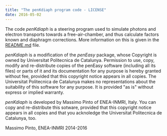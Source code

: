 ```yaml
---
title: "The penKdiaph program code - LICENSE"
date: 2016-05-02
---
```


The code _penKdiaph_ is a steering program used to simulate photons and electron transports towards a free-air-chamber, and thus calculate factors known and diaphragm corrections. More information on this is given in the [README.md](README.md) file.

_penKdiaph_ is a modification of the _penEasy_ package, whose Copyright is owned by Universitat Politecnica de Catalunya.
Permission to use, copy, modify and re-distribute copies of the penEasy software (including all its files) or parts of it and its documentation for any purpose is hereby granted without fee, provided that this copyright notice appears in all copies. The Universitat Politecnica de Catalunya makes no representations about the suitability of this software for any purpose. It is provided "as is" without express or implied warranty.

_penKdiaph_ is developed by Massimo Pinto of ENEA-INMRI, Italy. You can copy and re-distribute this sotware, provided that this copyright notice appears in all copies and that you acknoledge the Universitat Politecnica de Catalunya, too.

Massimo Pinto, ENEA-INMRI 2014-2016
